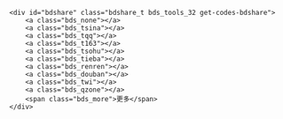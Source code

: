 <!-- Baidu Button BEGIN -->
    <div id="bdshare" class="bdshare_t bds_tools_32 get-codes-bdshare">
        <a class="bds_none"></a>
        <a class="bds_tsina"></a>
        <a class="bds_tqq"></a>
        <a class="bds_t163"></a>
        <a class="bds_tsohu"></a>
        <a class="bds_tieba"></a>
        <a class="bds_renren"></a>
        <a class="bds_douban"></a>
        <a class="bds_twi"></a>
        <a class="bds_qzone"></a>
        <span class="bds_more">更多</span>
    </div>
<script type="text/javascript" id="bdshare_js" data="type=tools&amp;mini=1&amp;uid=766751" ></script>
<script type="text/javascript" id="bdshell_js"></script>
<script type="text/javascript">
        document.getElementById("bdshell_js").src = "http://bdimg.share.baidu.com/static/js/shell_v2.js?cdnversion=" + new Date().getHours();
</script>
<!-- Baidu Button END -->

<section class="comment">

<div id="disqus_thread"></div>
        <script type="text/javascript">
            /* * * CONFIGURATION VARIABLES: EDIT BEFORE PASTING INTO YOUR WEBPAGE * * */
            var disqus_shortname = 'tinyxiaoxiao'; // required: replace example with your forum shortname

            /* * * DON'T EDIT BELOW THIS LINE * * */
            (function() {
                var dsq = document.createElement('script'); dsq.type = 'text/javascript'; dsq.async = true;
                dsq.src = 'http://' + disqus_shortname + '.disqus.com/embed.js';
                (document.getElementsByTagName('head')[0] || document.getElementsByTagName('body')[0]).appendChild(dsq);
            })();
        </script>
        <noscript>Please enable JavaScript to view the <a href="http://disqus.com/?ref_noscript">comments powered by Disqus.</a></noscript>
        <a href="http://disqus.com" class="dsq-brlink">comments powered by <span class="logo-disqus">Disqus</span></a></noscript>
</section>

